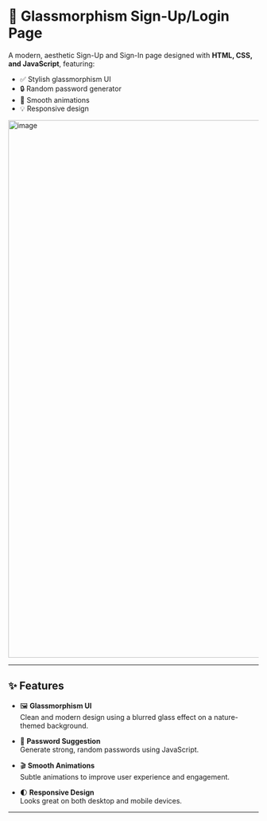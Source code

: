 # 🌿 Glassmorphism Sign-Up/Login Page

A modern, aesthetic Sign-Up and Sign-In page designed with **HTML, CSS, and JavaScript**, featuring:

- ✅ Stylish glassmorphism UI
- 🔒 Random password generator
- 🧠 Smooth animations
- 💡 Responsive design

<img width="1920" height="1080" alt="image" src="https://github.com/user-attachments/assets/20883ade-cb8e-432f-af78-09367e31a470" />


---

## ✨ Features

- 🖼️ **Glassmorphism UI**  
  Clean and modern design using a blurred glass effect on a nature-themed background.

- 🔐 **Password Suggestion**  
  Generate strong, random passwords using JavaScript.

- 🎬 **Smooth Animations**  
  Subtle animations to improve user experience and engagement.

- 🌓 **Responsive Design**  
  Looks great on both desktop and mobile devices.

---


